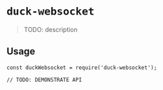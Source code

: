 # `duck-websocket`

> TODO: description

## Usage

```
const duckWebsocket = require('duck-websocket');

// TODO: DEMONSTRATE API
```

